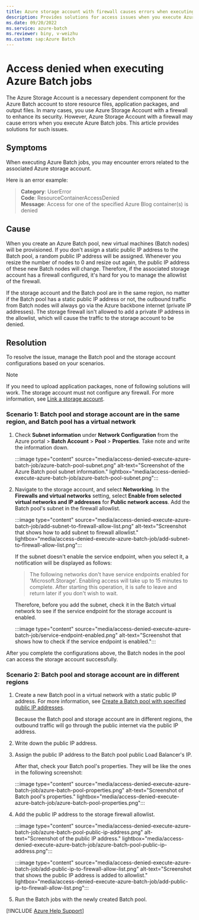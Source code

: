 ```yaml
---
title: Azure storage account with firewall causes errors when executing Batch jobs
description: Provides solutions for access issues when you execute Azure Batch jobs.
ms.date: 09/20/2022
ms.service: azure-batch
ms.reviewer: biny, v-weizhu
ms.custom: sap:Azure Batch
---
```

# Access denied when executing Azure Batch jobs

The Azure Storage Account is a necessary dependent component for the Azure Batch account to store resource files, application packages, and output files. In many cases, you use Azure Storage Account with a firewall to enhance its security. However, Azure Storage Account with a firewall may cause errors when you execute Azure Batch jobs. This article provides solutions for such issues.

## Symptoms

When executing Azure Batch jobs, you may encounter errors related to the associated Azure storage account.

Here is an error example:

> **Category**: UserError  
> **Code**: ResourceContainerAccessDenied  
> **Message**: Access for one of the specified Azure Blog container(s) is denied

## Cause

When you create an Azure Batch pool, new virtual machines (Batch nodes) will be provisioned. If you don't assign a static public IP address to the Batch pool, a random public IP address will be assigned. Whenever you resize the number of nodes to 0 and resize out again, the public IP address of these new Batch nodes will change. Therefore, if the associated storage account has a firewall configured, it's hard for you to manage the allowlist of the firewall.

If the storage account and the Batch pool are in the same region, no matter if the Batch pool has a static public IP address or not, the outbound traffic from Batch nodes will always go via the Azure backbone internet (private IP addresses). The storage firewall isn't allowed to add a private IP address in the allowlist, which will cause the traffic to the storage account to be denied.

## Resolution

To resolve the issue, manage the Batch pool and the storage account configurations based on your scenarios.

> [!NOTE]
> If you need to upload application packages, none of following solutions will work. The storage account must not configure any firewall. For more information, see [Link a storage account](/azure/batch/batch-application-packages#link-a-storage-account).

### Scenario 1: Batch pool and storage account are in the same region, and Batch pool has a virtual network

1. Check **Subnet information** under **Network Configuration** from the Azure portal > **Batch Account** > **Pool** > **Properties**. Take note and write the information down.

    :::image type="content" source="media/access-denied-execute-azure-batch-job/azure-batch-pool-subnet.png" alt-text="Screenshot of the Azure Batch pool subnet information." lightbox="media/access-denied-execute-azure-batch-job/azure-batch-pool-subnet.png":::

2. Navigate to the storage account, and select **Networking**. In the **Firewalls and virtual networks** setting, select **Enable from selected virtual networks and IP addresses** for **Public network access**. Add the Batch pool's subnet in the firewall allowlist.

    :::image type="content" source="media/access-denied-execute-azure-batch-job/add-subnet-to-firewall-allow-list.png" alt-text="Screenshot that shows how to add subnet to firewall allowlist." lightbox="media/access-denied-execute-azure-batch-job/add-subnet-to-firewall-allow-list.png":::

    If the subnet doesn't enable the service endpoint, when you select it, a notification will be displayed as follows:

    > The following networks don't have service endpoints enabled for 'Microsoft.Storage'. Enabling access will take up to 15 minutes to complete. After starting this operation, it is safe to leave and return later if you don't wish to wait.

    Therefore, before you add the subnet, check it in the Batch virtual network to see if the service endpoint for the storage account is enabled.

    :::image type="content" source="media/access-denied-execute-azure-batch-job/service-endpoint-enabled.png" alt-text="Screenshot that shows how to check if the service endpoint is enabled.":::

After you complete the configurations above, the Batch nodes in the pool can access the storage account successfully.

### Scenario 2: Batch pool and storage account are in different regions

1. Create a new Batch pool in a virtual network with a static public IP address. For more information, see [Create a Batch pool with specified public IP addresses](/azure/batch/create-pool-public-ip).

    Because the Batch pool and storage account are in different regions, the outbound traffic will go through the public internet via the public IP address.

2. Write down the public IP address.

3. Assign the public IP address to the Batch pool public Load Balancer's IP.

    After that, check your Batch pool's properties. They will be like the ones in the following screenshot:

    :::image type="content" source="media/access-denied-execute-azure-batch-job/azure-batch-pool-properties.png" alt-text="Screenshot of Batch pool's properties." lightbox="media/access-denied-execute-azure-batch-job/azure-batch-pool-properties.png":::

4. Add the public IP address to the storage firewall allowlist.

    :::image type="content" source="media/access-denied-execute-azure-batch-job/azure-batch-pool-public-ip-address.png" alt-text="Screenshot of the public IP address." lightbox="media/access-denied-execute-azure-batch-job/azure-batch-pool-public-ip-address.png":::

    :::image type="content" source="media/access-denied-execute-azure-batch-job/add-public-ip-to-firewall-allow-list.png" alt-text="Screenshot that shows the public IP address is added to allowlist." lightbox="media/access-denied-execute-azure-batch-job/add-public-ip-to-firewall-allow-list.png":::

5. Run the Batch jobs with the newly created Batch pool.

[!INCLUDE [Azure Help Support](../../../includes/azure-help-support.md)]
